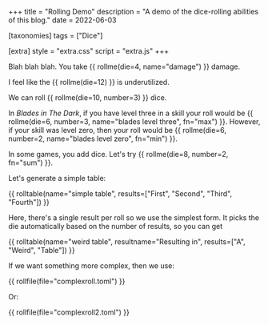 +++
title = "Rolling Demo"
description = "A demo of the dice-rolling abilities of this blog."
date = 2022-06-03

[taxonomies]
tags = ["Dice"]

[extra]
style = "extra.css"
script = "extra.js"
+++


Blah blah blah. You take {{ rollme(die=4, name="damage") }} damage.

I feel like the {{ rollme(die=12) }} is underutilized.

We can roll {{ rollme(die=10, number=3) }} dice.

In _Blades in The Dark_, if you have level three in a skill your roll would be {{ rollme(die=6, number=3, name="blades level three", fn="max") }}. However, if your skill was level zero, then your roll would be {{ rollme(die=6, number=2, name="blades level zero", fn="min") }}.

In some games, you add dice. Let's try {{ rollme(die=8, number=2, fn="sum") }}.

Let's generate a simple table:

{{ rolltable(name="simple table", results=["First", "Second", "Third", "Fourth"]) }}

Here, there's a single result per roll so we use the simplest form. It picks the die automatically based on the number of results, so you can get

{{ rolltable(name="weird table", resultname="Resulting in", results=["A", "Weird", "Table"]) }}

If we want something more complex, then we use:

{{ rollfile(file="complexroll.toml") }}

Or:

{{ rollfile(file="complexroll2.toml") }}
